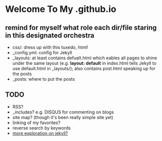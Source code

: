 # Welcome To My .github.io

## remind for myself what role each dir/file staring in this designated orchestra
- css/: dress up with this tuxedo, html!
- \_config.yml: config for Jekyll
- \_layouts: at least contains defualt.html which eables all pages to shine under the same layout (e.g. __layout: default__ in index.html tells Jekyll to use default.html in \_layouts/); also contains post.html speaking up for the posts
- \_posts: where to put the posts 

## TODO
- RSS?
- \_includes? e.g. DISQUS for commenting on blogs
- site map? (though it's been really simple site yet)
- linking of my favorites?
- reverse search by keywords 
- [more exploration on jekyll?](https://code.tutsplus.com/articles/building-static-sites-with-jekyll--net-22211)
